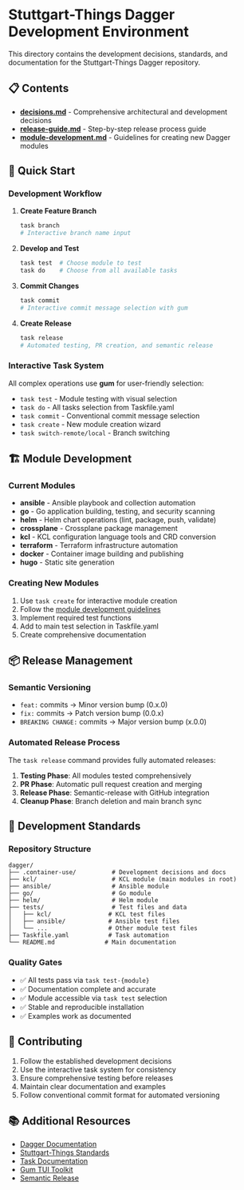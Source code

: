 # Stuttgart-Things Dagger Development Environment

This directory contains the development decisions, standards, and documentation for the Stuttgart-Things Dagger repository.

## 📋 Contents

- **[decisions.md](./decisions.md)** - Comprehensive architectural and development decisions
- **[release-guide.md](./release-guide.md)** - Step-by-step release process guide
- **[module-development.md](./module-development.md)** - Guidelines for creating new Dagger modules

## 🚀 Quick Start

### Development Workflow

1. **Create Feature Branch**
   ```bash
   task branch
   # Interactive branch name input
   ```

2. **Develop and Test**
   ```bash
   task test  # Choose module to test
   task do    # Choose from all available tasks
   ```

3. **Commit Changes**
   ```bash
   task commit
   # Interactive commit message selection with gum
   ```

4. **Create Release**
   ```bash
   task release
   # Automated testing, PR creation, and semantic release
   ```

### Interactive Task System

All complex operations use **gum** for user-friendly selection:

- `task test` - Module testing with visual selection
- `task do` - All tasks selection from Taskfile.yaml
- `task commit` - Conventional commit message selection
- `task create` - New module creation wizard
- `task switch-remote/local` - Branch switching

## 🏗️ Module Development

### Current Modules

- **ansible** - Ansible playbook and collection automation
- **go** - Go application building, testing, and security scanning
- **helm** - Helm chart operations (lint, package, push, validate)
- **crossplane** - Crossplane package management
- **kcl** - KCL configuration language tools and CRD conversion
- **terraform** - Terraform infrastructure automation
- **docker** - Container image building and publishing
- **hugo** - Static site generation

### Creating New Modules

1. Use `task create` for interactive module creation
2. Follow the [module development guidelines](./module-development.md)
3. Implement required test functions
4. Add to main test selection in Taskfile.yaml
5. Create comprehensive documentation

## 📦 Release Management

### Semantic Versioning

- `feat:` commits → Minor version bump (0.x.0)
- `fix:` commits → Patch version bump (0.0.x)
- `BREAKING CHANGE:` commits → Major version bump (x.0.0)

### Automated Release Process

The `task release` command provides fully automated releases:

1. **Testing Phase**: All modules tested comprehensively
2. **PR Phase**: Automatic pull request creation and merging
3. **Release Phase**: Semantic-release with GitHub integration
4. **Cleanup Phase**: Branch deletion and main branch sync

## 🔧 Development Standards

### Repository Structure
```
dagger/
├── .container-use/          # Development decisions and docs
├── kcl/                     # KCL module (main modules in root)
├── ansible/                 # Ansible module
├── go/                      # Go module
├── helm/                    # Helm module
├── tests/                   # Test files and data
│   ├── kcl/                # KCL test files
│   ├── ansible/            # Ansible test files
│   └── ...                 # Other module test files
├── Taskfile.yaml           # Task automation
└── README.md              # Main documentation
```

### Quality Gates

- ✅ All tests pass via `task test-{module}`
- ✅ Documentation complete and accurate
- ✅ Module accessible via `task test` selection
- ✅ Stable and reproducible installation
- ✅ Examples work as documented

## 🤝 Contributing

1. Follow the established development decisions
2. Use the interactive task system for consistency
3. Ensure comprehensive testing before releases
4. Maintain clear documentation and examples
5. Follow conventional commit format for automated versioning

## 📚 Additional Resources

- [Dagger Documentation](https://docs.dagger.io/)
- [Stuttgart-Things Standards](https://github.com/stuttgart-things)
- [Task Documentation](https://taskfile.dev/)
- [Gum TUI Toolkit](https://github.com/charmbracelet/gum)
- [Semantic Release](https://semantic-release.gitbook.io/)
